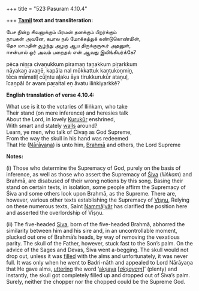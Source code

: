 +++
title = "523 Pasuram 4.10.4"

+++
**[Tamil](/definition/tamil#history "show Tamil definitions") text and transliteration:**

பேச நின்ற சிவனுக்கும் பிரமன் தனக்கும் பிறர்க்கும்  
நாயகன் அவனே, கபால நல் மோக்கத்துக் கண்டுகொண்மின்,  
தேச மாமதிள் சூழ்ந்து அழகு ஆய திருக்குருகூர் அதனுள்,  
ஈசன்பால் ஓர் அவம் பறைதல் என் ஆவது இலிங்கியர்க்கே?

pēca niṉṟa civaṉukkum piramaṉ taṉakkum piṟarkkum  
nāyakaṉ avaṉē, kapāla nal mōkkattuk kaṇṭukoṇmiṉ,  
tēca māmatiḷ cūḻntu aḻaku āya tirukkurukūr ataṉuḷ,  
īcaṉpāl ōr avam paṟaital eṉ āvatu iliṅkiyarkkē?

**English translation of verse 4.10.4:**

What use is it to the votaries of Iliṅkam, who take  
Their stand (on mere inference) and heresies talk  
About the Lord, in lovely [Kurukūr](/definition/kurukur#vaishnavism "show Kurukūr definitions") enshrined,  
With smart and stately [walls](/definition/wall#history "show walls definitions") around?  
Learn, ye men, who talk of Civaṉ as God Supreme,  
From the way the skull in his hand was redeemed  
That He ([Nārāyaṇa](/definition/narayana#vaishnavism "show Nārāyaṇa definitions")) is unto him, [Brahmā](/definition/brahma#vaishnavism "show Brahmā definitions") and others, the Lord Supreme

**Notes:**

\(i\) Those who determine the Supremacy of God, purely on the basis of inference, as well as those who assert the Supremacy of [Śiva](/definition/shiva#vaishnavism "show Śiva definitions") (*Iliṅkam*) and Brahmā, are disabused of their wrong notions by this song. Basing their stand on certain texts, in isolation, some people affirm the Supremacy of Śiva and some others look upon Brahmā, as the Supreme. There are, however, various other texts establishing the Supremacy of [Viṣṇu](/definition/vishnu#vaishnavism "show Viṣṇu definitions"), Relying on these numerous texts, Saint [Nammāḻvār](/definition/nammalvar#vaishnavism "show Nammāḻvār definitions") has clarified the position here and asserted the overlordship of Viṣṇu.

\(ii\) The five-headed [Siva](/definition/shiva#vaishnavism "show Siva definitions"), born of the five-headed Brahmā, abhorred the similarity between him and his sire and, in an uncontrollable moment, plucked out one of Brahmā’s heads, by way of removing the vexatious parity. The skull of the Father, however, stuck fast to the Son’s palm. On the advice of the Sages and Devas, Śiva went a-begging. The skull would not drop out, unless it was [filled](/definition/filling#history "show filled definitions") with the alms and unfortunately, it was never full. It was only when he went to Badri-nāth and appealed to Lord Nārāyaṇa that He gave alms, [uttering](/definition/uttering#history "show uttering definitions") the word ‘[akṣaya](/definition/akshaya#vaishnavism "show akṣaya definitions") [*[akṣayaṃ](/definition/akshaya#vaishnavism "show akṣayaṃ definitions")*]’ (plenty) and instantly, the skull got completely filled up and dropped out of Śiva’s palm. Surely, neither the chopper nor the chopped could be the Supreme God.


